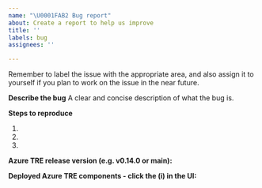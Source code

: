 ```yaml
---
name: "\U0001FAB2 Bug report"
about: Create a report to help us improve
title: ''
labels: bug
assignees: ''

---
```


Remember to label the issue with the appropriate area, and also assign it to yourself if you plan to work on the issue in the near future.

**Describe the bug**
A clear and concise description of what the bug is.

**Steps to reproduce**

1.
1.
1.

**Azure TRE release version (e.g. v0.14.0 or main):**

**Deployed Azure TRE components - click the (i) in the UI:**
